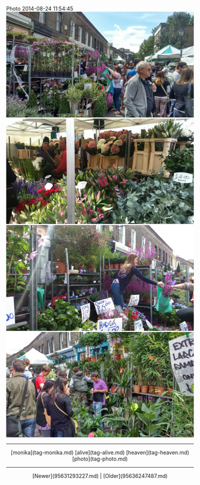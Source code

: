 <!--
title: Photo 2014-08-24 11
date: 2020-06-28T14:38:48.464Z
tags: monika, alive, heaven, photo
-->

Photo 2014-08-24 11:54:45
![](95632345917-0.jpg)
![](95632345917-1.jpg)
![](95632345917-2.jpg)
![](95632345917-3.jpg)

<!--BOTTOM-POST-NAVIGATION-->
---

<center>[monika](tag-monika.md) [alive](tag-alive.md) [heaven](tag-heaven.md) [photo](tag-photo.md)</center>

---

<center>[Newer](95631293227.md) | [Older](95636247487.md)</center>